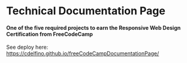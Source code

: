 # Technical Documentation Page
#### One of the five required projects to earn the Responsive Web Design Certification from FreeCodeCamp
See deploy here: https://cdelfino.github.io/freeCodeCampDocumentationPage/
